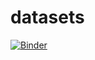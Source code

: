 # datasets

[![Binder](https://us-central1-b.gcp.pangeo.io/badge_logo.svg)](https://us-central1-b.gcp.pangeo.io/v2/gh/hydrologie/datasets/main)

